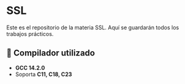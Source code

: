 # SSL  
Este es el repositorio de la materia SSL. Aquí se guardarán todos los trabajos prácticos.

## 🔹 Compilador utilizado
- **GCC 14.2.0**
- Soporta **C11, C18, C23**
